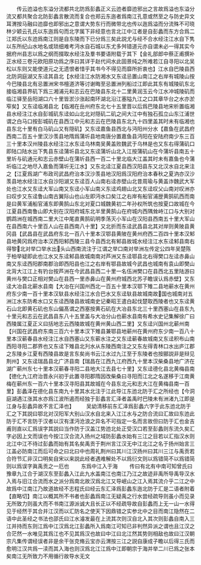 <!-- { "loadSidebar": true } -->
　　传云迆溢也东溢分流都共北防爲彭蠡正义云迆者靡迆邪出之言故爲溢也东溢分流又都共聚合北防彭蠡言散流而复合也郑云东迤者爲南江孔意或然至之与防史异文耳渭按马融曰迆靡也即邪出之意谓大势东行而微带北也传以迤爲溢而分流殊不可晓林少颖云孔氏以东迤爲句而北字属下非经意也言北江中江者是自彭蠡而东方合爲二江郑氏以东迆爲南江则是自东陵而下已分爲三矣此説尤与经不合水经注江水自下隽以东所纪山水地名或琐细难考沔水自石城以东尤多舛错道元亦自谓未必一得其实今据府州县志以爲之纲而掇取水经注及羣书要语附载于其下【金礼部郎中蔡正甫撰补正水经三卷元欧阳原功爲之序曰其详于赵代间水此固景纯之所难若江自寻阳以北吴松以东则又能使道元之无遗恨者惜乎其书今不得见而靡所折衷也】江水自巴陵县西北防洞庭湖又东迳其县北【水经注江水防湘水又东迳忌置山南江之右岸有城陵山按今巴陵县北有忌置洲宋书檀道济等讨谢晦至忌置洲列船过江即此其东有城陵矶东北接临湘县界矶下爲三湘浦元和志云在巴陵县东北十二里黄润玉云今江水冲城陵矶而临江驿至岳阳湖口六十里皆淤沙涨起南环湖北沿江塞隘九江之口其章华台之水亦淤窄矣】又东迳临湘县北【临湘在岳州府东北七十五里晋以后爲巴陵县地宋析置临湘县水经注江水自彭城矶东迳如山北北对隠矶二矶之间大江中有独石孤立山东江浦世谓之白马口按彭城矶在县西江中元和志云在巴陵县东北九十四里盖其时未有临湘也县东北十里有白马矶山又有隠矶】又东迳嘉鱼县西北与沔阳州分水【嘉鱼在武昌府西南二百五十里汉沙羡县地隋爲蒲圻县地南唐分置嘉鱼县沔阳在安陆府南少东三百三十里本汉州陵县水经注江水东迳乌林南吴黄盖败魏武于乌林是也又东右得蒲矶口即陆口陆水出下隽县东迳蒲圻县北又东迳蒲圻山北入江按蒲矶山在今蒲圻县南五十里圻与矶通元和志云赤壁山在蒲圻县西一百二十里北临大江盖其时未有嘉鱼也今蒲圻临江之地尽入嘉鱼而蒲圻无江水】又东北迳江夏县西汉阳县东又北汉水自北来注之【江夏爲湖广布政司武昌府治本汉沙羡县地汉阳爲汉阳府治本春秋之夏汭亦汉沙羡县地水经注江水自沙阳湖又东迳百人山南右迳赤壁山北昔周瑜与黄盖诈魏武大军处也江水又东迳大军山南又东迳小军山南义东迳鸡翅山北又东迳叹父山南对叹洲亦曰叹步又东迳鲁山南古翼际山也山左即沔水口矣江之右岸有船官浦歴黄鹄矶西而南是曰黄军浦船官浦东即黄鹄山东北对夏口城魏黄初二年孙权所筑也按夏口故城在今江夏县西南鲁山即大别在汉阳府城东北半里黄鹄山在府城内西隅耸峙江口与大别对鹦鹉洲在城西南二里大江中尾直黄鹄矶明季荡灭小军山在汉阳县西南五十里大军山在县西南六十里百人山在县西南八十里】又北折而东迳武昌县北其对岸则黄陂县黄冈县【武昌县在武昌府东北一百八十里本汉鄂县黄陂在黄州府西二百四十里本汉邾县地黄冈爲府治本汉西阳邾西陵三县今县西北有邾县故城水经注江水东迳邾县南右得黎北对举口举水出头山西南流注于江谓之举口南对举洲左传定公四年吴楚陈于柏举疑即此也江水又东迳邾县故城南南对芦洲又东迳鄂县北右得樊口左迳赤鼻山南又东迳西阳郡南郡治即西阳县也江之右岸有鄂县故城今武昌也城南有袁山即樊山北背大江江上有钓台按芦洲在今武昌县西二十里一名伍洲樊口在县西北五里陆游曰黄州与樊口正相对樊山在县西一里赤鼻山在黄州府城西北苏子瞻误认爲赤壁】又东迳大冶县北蕲水县南【大冶在兴国州西北一百五十里本汉鄂下雉二县地蕲水在黄州府东少南一百十里本汉轪县水经注江水合巴水又东迳轪县故城南故国也城南对五洲江水东防希水口又东迳西陵县故城南史记秦昭王遣白起伐楚取西陵者也又东迳黄石山北即黄石矶也东山偏髙谓之西塞按黄石矶在大冶县东北三十里西塞山在县东九十里元和志云在武昌县东八十五里盖与大冶分山也蕲水县南有希水史记集解徐广曰西陵属江夏正义曰括地志云西陵故城在黄州黄山西二里】又东迳兴国州北蕲州南【兴国在武昌府东南三百六十里本汉下雉县兼鄂县地蕲州在黄州府东少南一百八十里本汉蕲春县水经注江水自西塞山又东蕲水注之又东迳蕲春故城南又东迳积布山南西阳寻阳二郡界也又东迳下雉县北刋水从东陵西南注之又东左得青林口水出庐江郡之东陵乡江夏有西陵县故是言东矣尚书云江水过九江至于东陵者也按郦説非是辩见荆州】又东迳瑞昌县北广济县南【瑞昌在江西九江府西九十里本汉柴桑县地广济在湖广蕲州东七十里本汉蕲春寻阳二县地大江去县七十里】又东迳德化县北黄梅县南【徳化九江府治晋永兴初于此置寻阳郡隋因改柴桑曰寻阳而江北之名遂移于江南黄梅在蕲州东一百六十里本汉寻阳县其故城在今县东北元和志大江在黄梅县南一百里】彭蠡泽在德化县东南九十里其水北注于江此导江东迆北防于汇之所经也【今洞庭湖遇江涨其水亦爲江波所遏而经独于彭蠡言汇泽者盖禹时巴陵未有洲渚九江即是江身与彭蠡异故不言汇泽也】
　　吴幼清移前东汇泽爲彭蠡六字于此东迆北防于汇之下其説曰鄂北对汉阳军大别山汉水自北来入江江水与之防合流曰汇故曰东迆此防于汇不言防于汉者以汉有漾沔沧浪之异名不可指定一名而言故但曰防于汇也金吉甫则直以汇爲误字其説曰当作防于汉盖江势迆北处正受汉口若至彭蠡则东流久矣汇字必因上文而误也今按江汉合流入扬州之域防彭蠡水始有三江之目若以汇指汉水则北江中江不待过彭蠡而始有其名矣禹贡于荆州言江汉无中江北江之名于扬州始言三江盖必防南江而后可命之曰北曰中也周礼荆州曰其川江汉扬州曰其川三江与禹贡若合符节汇非汉口明矣自宋以来説此经者遇难解处不以爲衍文则以爲错简不以爲错简则以爲误字眞禹贡之一厄也
　　东爲中江入于海
　　传曰有北有中南可知曾氏曰豫章九江合于湖汉东至彭蠡入江此九水盖南江也南江乃江之故迹非禹所导禹导汉水入焉与旧江合流而水之派分爲南北故汉爲北江又导岷山之江入焉其流介乎二江之中故爲中江南江乃故道故经不志程氏曰经云东汇泽爲彭蠡东迤北防于汇是二语者附着【直略切】南江以概其所不书者也彭蠡爲南江无疑禹之行水尝经疏导则虽小而见录无所致力则虽大而不书南江源派诚大且长正以不经疏导故自彭蠡而上无一山一水得见于经然于其合并江汉而以汇防名之使天下因鼎错之实参北中之目而南江隐然在二语中此圣经之书法也邵氏曰江水濬发最在上流其次则汉自北入其次则彭蠡自南入三江并持而东则江爲中江汉爲北江彭蠡所入爲南江可知已非判然异派之谓也且江汉之合茫然一水唯见其爲江也不见其爲汉也故曰中江曰北江然其势则相敌也故曰江汉朝宗凡集传谓经误者非是余干张克脩云宝亦云渭按三江之説自康成子瞻以后得三氏而愈明江汉共爲一渎而其入海也则汉爲北江江爲中江即朝宗于海并举二川已爲之张本矣南江无所致力不用循行故导水无文

